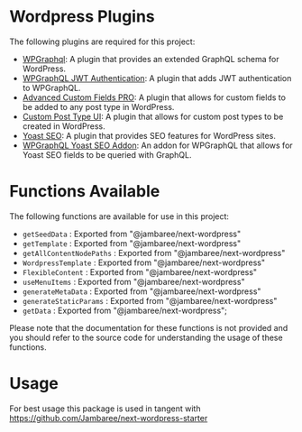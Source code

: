 # Wordpress Plugins

The following plugins are required for this project:

- [WPGraphql](https://wordpress.org/plugins/wp-graphql/): A plugin that provides an extended GraphQL schema for WordPress.
- [WPGraphQL JWT Authentication](https://github.com/wp-graphql/wp-graphql-jwt-authentication): A plugin that adds JWT authentication to WPGraphQL.
- [Advanced Custom Fields PRO](https://www.advancedcustomfields.com/pro/): A plugin that allows for custom fields to be added to any post type in WordPress.
- [Custom Post Type UI](https://wordpress.org/plugins/custom-post-type-ui/): A plugin that allows for custom post types to be created in WordPress.
- [Yoast SEO](https://wordpress.org/plugins/wordpress-seo/): A plugin that provides SEO features for WordPress sites.
- [WPGraphQL Yoast SEO Addon](https://wordpress.org/plugins/add-wpgraphql-seo/): An addon for WPGraphQL that allows for Yoast SEO fields to be queried with GraphQL.

# Functions Available

The following functions are available for use in this project:

- `getSeedData` : Exported from "@jambaree/next-wordpress"
- `getTemplate` : Exported from "@jambaree/next-wordpress"
- `getAllContentNodePaths` : Exported from "@jambaree/next-wordpress"
- `WordpressTemplate` : Exported from "@jambaree/next-wordpress"
- `FlexibleContent` : Exported from "@jambaree/next-wordpress"
- `useMenuItems` : Exported from "@jambaree/next-wordpress"
- `generateMetaData` : Exported from "@jambaree/next-wordpress"
- `generateStaticParams` : Exported from "@jambaree/next-wordpress"
- `getData` : Exported from "@jambaree/next-wordpress";

Please note that the documentation for these functions is not provided and you should refer to the source code for understanding the usage of these functions.

# Usage

For best usage this package is used in tangent with https://github.com/Jambaree/next-wordpress-starter
